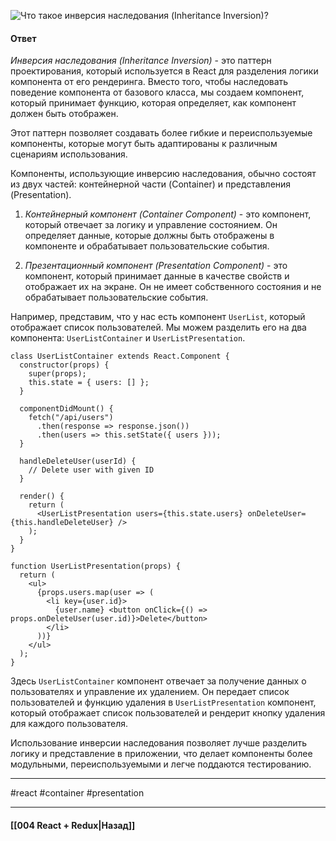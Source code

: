 ![Что такое инверсия наследования (Inheritance Inversion)?](https://youtu.be/HBSAjY-xh3k?t=301)

#### Ответ

*Инверсия наследования (Inheritance Inversion)* - это паттерн проектирования, который используется в React для разделения логики компонента от его рендеринга. Вместо того, чтобы наследовать поведение компонента от базового класса, мы создаем компонент, который принимает функцию, которая определяет, как компонент должен быть отображен.

Этот паттерн позволяет создавать более гибкие и переиспользуемые компоненты, которые могут быть адаптированы к различным сценариям использования. 

Компоненты, использующие инверсию наследования, обычно состоят из двух частей: контейнерной части (Container) и представления (Presentation).

1. *Контейнерный компонент (Container Component)* - это компонент, который отвечает за логику и управление состоянием. Он определяет данные, которые должны быть отображены в компоненте и обрабатывает пользовательские события.

2. *Презентационный компонент (Presentation Component)* - это компонент, который принимает данные в качестве свойств и отображает их на экране. Он не имеет собственного состояния и не обрабатывает пользовательские события.

Например, представим, что у нас есть компонент `UserList`, который отображает список пользователей. Мы можем разделить его на два компонента: `UserListContainer` и `UserListPresentation`.

```
class UserListContainer extends React.Component {
  constructor(props) {
    super(props);
    this.state = { users: [] };
  }

  componentDidMount() {
    fetch("/api/users")
      .then(response => response.json())
      .then(users => this.setState({ users }));
  }

  handleDeleteUser(userId) {
    // Delete user with given ID
  }

  render() {
    return (
      <UserListPresentation users={this.state.users} onDeleteUser={this.handleDeleteUser} />
    );
  }
}

function UserListPresentation(props) {
  return (
    <ul>
      {props.users.map(user => (
        <li key={user.id}>
          {user.name} <button onClick={() => props.onDeleteUser(user.id)}>Delete</button>
        </li>
      ))}
    </ul>
  );
}
```

Здесь `UserListContainer` компонент отвечает за получение данных о пользователях и управление их удалением. Он передает список пользователей и функцию удаления в `UserListPresentation` компонент, который отображает список пользователей и рендерит кнопку удаления для каждого пользователя.

Использование инверсии наследования позволяет лучше разделить логику и представление в приложении, что делает компоненты более модульными, переиспользуемыми и легче поддаются тестированию.

____
#react #container #presentation

____

#### [[004 React + Redux|Назад]]